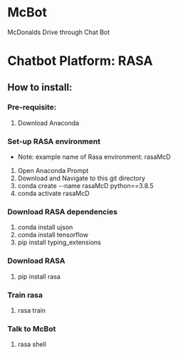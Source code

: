 # McBot
McDonalds Drive through Chat Bot 

# Chatbot Platform: RASA

## How to install:

### Pre-requisite: 
1) Download Anaconda

### Set-up RASA environment
* Note: example name of Rasa environment: rasaMcD
1) Open Anaconda Prompt
1) Download and Navigate to this git directory
2) conda create --name rasaMcD python==3.8.5
3) conda activate rasaMcD

### Download RASA dependencies
1) conda install ujson
2) conda install tensorflow
3) pip install typing_extensions

### Download RASA
1) pip install rasa

### Train rasa
1) rasa train

### Talk to McBot
1) rasa shell
